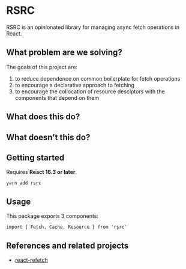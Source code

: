 # RSRC

RSRC is an opinionated library for managing async fetch operations in React.


## What problem are we solving?

The goals of this project are:

1. to reduce dependence on common boilerplate for fetch operations 
2. to encourage a declarative approach to fetching 
3. to encourage the collocation of resource desciptors with the components that
   depend on them


## What does this do?



## What doesn't this do?



## Getting started

Requires __React 16.3 or later__.

```
yarn add rsrc
```


## Usage

This package exports 3 components:

```
import { Fetch, Cache, Resource } from 'rsrc'
```



## References and related projects

- [react-refetch](https://github.com/heroku/react-refetch)
